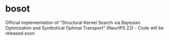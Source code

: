 # bosot
Official implementation of "Structural Kernel Search via Bayesian Optimization and Symbolical Optimal Transport" (NeurIPS 22) - Code will be released soon
